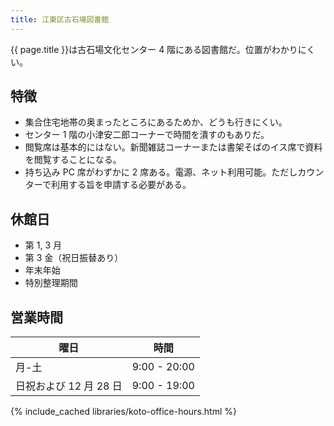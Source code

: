 ```yaml
---
title: 江東区古石場図書館
---
```


{{ page.title }}は古石場文化センター 4 階にある図書館だ。位置がわかりにくい。

## 特徴

* 集合住宅地帯の奥まったところにあるためか、どうも行きにくい。
* センター 1 階の小津安二郎コーナーで時間を潰すのもありだ。
* 閲覧席は基本的にはない。新聞雑誌コーナーまたは書架そばのイス席で資料を閲覧することになる。
* 持ち込み PC 席がわずかに 2 席ある。電源、ネット利用可能。ただしカウンターで利用する旨を申請する必要がある。

## 休館日

* 第 1, 3 月
* 第 3 金（祝日振替あり）
* 年末年始
* 特別整理期間

## 営業時間

| 曜日 | 時間 |
|------|------|
| 月-土 | 9:00 - 20:00 |
| 日祝および 12 月 28 日 | 9:00 - 19:00 |

{% include_cached libraries/koto-office-hours.html %}

